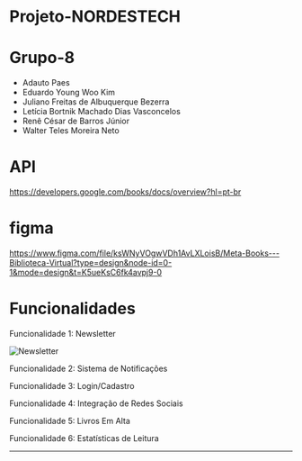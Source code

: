 # Projeto-NORDESTECH

# Grupo-8
- Adauto Paes
- Eduardo Young Woo Kim
- Juliano Freitas de Albuquerque Bezerra
- Letícia Bortnik Machado Dias Vasconcelos
- Renê César de Barros Júnior
- Walter Teles Moreira Neto

# API
https://developers.google.com/books/docs/overview?hl=pt-br

# figma
https://www.figma.com/file/ksWNyVOgwVDh1AvLXLoisB/Meta-Books---Biblioteca-Virtual?type=design&node-id=0-1&mode=design&t=K5ueKsC6fk4avpj9-0

#  Funcionalidades
Funcionalidade 1: Newsletter

![Newsletter](https://prnt.sc/bPwtQPmsH2oF)

Funcionalidade 2: Sistema de Notificações

Funcionalidade 3: Login/Cadastro

Funcionalidade 4: Integração de Redes Sociais

Funcionalidade 5: Livros Em Alta

Funcionalidade 6: Estatísticas de Leitura

---------------------------
